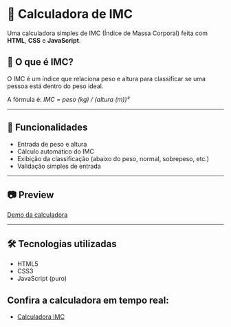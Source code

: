 # 🧮 Calculadora de IMC

Uma calculadora simples de IMC (Índice de Massa Corporal) feita com **HTML**, **CSS** e **JavaScript**.

## 📌 O que é IMC?

O IMC é um índice que relaciona peso e altura para classificar se uma pessoa está dentro do peso ideal.

A fórmula é: *IMC = peso (kg) / (altura (m))²*

---

## 🚀 Funcionalidades

- Entrada de peso e altura
- Cálculo automático do IMC
- Exibição da classificação (abaixo do peso, normal, sobrepeso, etc.)
- Validação simples de entrada

---

## 📷 Preview

<a href="https://github.com/1freelipe/Calculadora-IMC/blob/main/assets/img/calculadora.png">Demo da calculadora</a>

---

## 🛠️ Tecnologias utilizadas

- HTML5
- CSS3
- JavaScript (puro)

## Confira a calculadora em tempo real:
<ul>
  <li><a href="https://1freelipe.github.io/Calculadora-IMC/">Calculadora IMC</a></li>
</ul>
